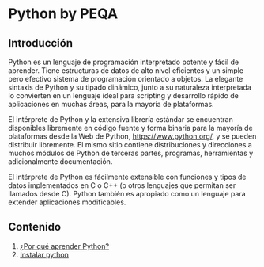 # Python by PEQA

## Introducción

Python es un lenguaje de programación interpretado potente y fácil de aprender. Tiene estructuras de datos de alto nivel eficientes y un simple pero efectivo sistema de programación orientado a objetos. La elegante sintaxis de Python y su tipado dinámico, junto a su naturaleza interpretada lo convierten en un lenguaje ideal para scripting y desarrollo rápido de aplicaciones en muchas áreas, para la mayoría de plataformas.

El intérprete de Python y la extensiva librería estándar se encuentran disponibles libremente en código fuente y forma binaria para la mayoría de plataformas desde la Web de Python, https://www.python.org/, y se pueden distribuir libremente. El mismo sitio contiene distribuciones y direcciones a muchos módulos de Python de terceras partes, programas, herramientas y adicionalmente documentación.

El intérprete de Python es fácilmente extensible con funciones y tipos de datos implementados en C o C++ (o otros lenguajes que permitan ser llamados desde C). Python también es apropiado como un lenguaje para extender aplicaciones modificables.

## Contenido

1. [ ¿Por qué aprender Python?](doc/1.por_que_aprender_python.md)
1. [ Instalar python](doc/2.instalar_python.md)
